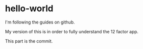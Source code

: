 # hello-world
I'm following the guides on github.

My version of this is in order to fully understand the 12 factor app.

This part is the commit.
